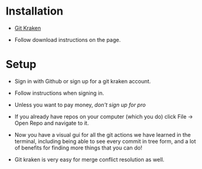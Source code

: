 # Installation

* [Git Kraken](https://www.gitkraken.com/)

* Follow download instructions on the page.

# Setup

* Sign in with Github or sign up for a git kraken account.

* Follow instructions when signing in.

* Unless you want to pay money, _don't sign up for pro_

* If you already have repos on your computer (which you do) click File -> Open Repo and navigate to it.

* Now you have a visual gui for all the git actions we have learned in the terminal, including being able to see every commit in tree form, and a lot of benefits for finding more things that you can do!

* Git kraken is very easy for merge conflict resolution as well.